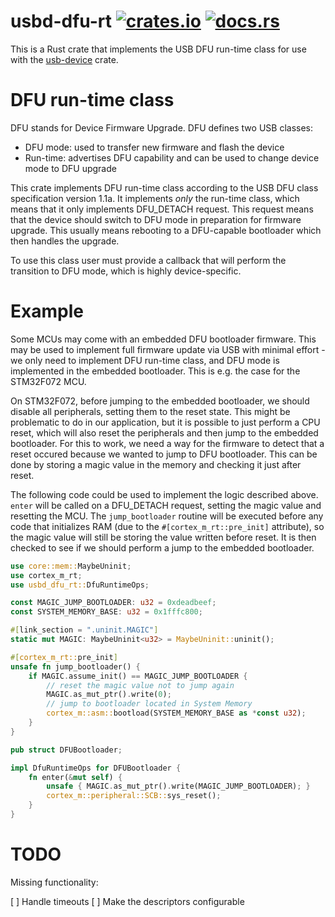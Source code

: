 # usbd-dfu-rt [![crates.io](https://img.shields.io/crates/v/usbd-dfu-rt.svg)](https://crates.io/crates/usbd-dfu-rt) [![docs.rs](https://docs.rs/usbd-dfu-rt/badge.svg)](https://docs.rs/usbd-dfu-rt)

This is a Rust crate that implements the USB DFU run-time class for use with the
[usb-device](https://crates.io/crates/usb-device) crate.

# DFU run-time class

DFU stands for Device Firmware Upgrade. DFU defines two USB classes:
* DFU mode: used to transfer new firmware and flash the device
* Run-time: advertises DFU capability and can be used to change device mode to DFU upgrade

This crate implements DFU run-time class according to the USB DFU class specification version
1.1a. It implements _only_ the run-time class, which means that it only implements DFU_DETACH
request. This request means that the device should switch to DFU mode in preparation for
firmware upgrade. This usually means rebooting to a DFU-capable bootloader which then handles
the upgrade.

To use this class user must provide a callback that will perform the transition to DFU mode,
which is highly device-specific.

# Example

Some MCUs may come with an embedded DFU bootloader firmware. This may be used to implement full
firmware update via USB with minimal effort - we only need to implement DFU run-time class, and
DFU mode is implemented in the embedded bootloader. This is e.g. the case for the STM32F072
MCU.

On STM32F072, before jumping to the embedded bootloader, we should disable all peripherals,
setting them to the reset state. This might be problematic to do in our application, but it is
possible to just perform a CPU reset, which will also reset the peripherals and then jump to
the embedded bootloader. For this to work, we need a way for the firmware to detect that a
reset occured because we wanted to jump to DFU bootloader. This can be done by storing a magic
value in the memory and checking it just after reset.

The following code could be used to implement the logic described above. `enter` will be called
on a DFU_DETACH request, setting the magic value and resetting the MCU. The `jump_bootloader`
routine will be executed before any code that initializes RAM (due to the
`#[cortex_m_rt::pre_init]` attribute), so the magic value will still be storing the value
written before reset. It is then checked to see if we should perform a jump to the embedded
bootloader.

```rust
use core::mem::MaybeUninit;
use cortex_m_rt;
use usbd_dfu_rt::DfuRuntimeOps;

const MAGIC_JUMP_BOOTLOADER: u32 = 0xdeadbeef;
const SYSTEM_MEMORY_BASE: u32 = 0x1fffc800;

#[link_section = ".uninit.MAGIC"]
static mut MAGIC: MaybeUninit<u32> = MaybeUninit::uninit();

#[cortex_m_rt::pre_init]
unsafe fn jump_bootloader() {
    if MAGIC.assume_init() == MAGIC_JUMP_BOOTLOADER {
        // reset the magic value not to jump again
        MAGIC.as_mut_ptr().write(0);
        // jump to bootloader located in System Memory
        cortex_m::asm::bootload(SYSTEM_MEMORY_BASE as *const u32);
    }
}

pub struct DFUBootloader;

impl DfuRuntimeOps for DFUBootloader {
    fn enter(&mut self) {
        unsafe { MAGIC.as_mut_ptr().write(MAGIC_JUMP_BOOTLOADER); }
        cortex_m::peripheral::SCB::sys_reset();
    }
}
```

# TODO

Missing functionality:

[ ] Handle timeouts
[ ] Make the descriptors configurable
